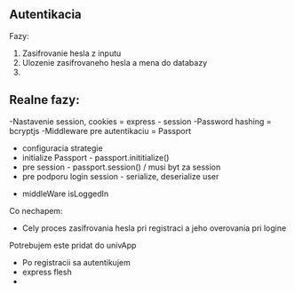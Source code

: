 Autentikacia
------------------
Fazy:
1. Zasifrovanie hesla z inputu
2. Ulozenie zasifrovaneho hesla a mena do databazy 
3. 

Realne fazy:
----
-Nastavenie session, cookies = express - session
-Password hashing = bcryptjs
-Middleware pre autentikaciu = Passport
* configuracia strategie
* initialize Passport - passport.inititialize()
* pre session - passport.session() / musi byt za session
* pre podporu login session - serialize, deserialize user
- middleWare isLoggedIn


Co nechapem:
- Cely proces zasifrovania hesla pri registraci a jeho overovania pri logine



Potrebujem este pridat do univApp
- Po registracii sa autentikujem
- express flesh
-

